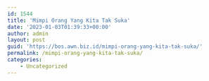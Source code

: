 ```yaml
---
id: 1544
title: 'Mimpi Orang Yang Kita Tak Suka'
date: '2023-01-03T01:39:33+00:00'
author: admin
layout: post
guid: 'https://bos.awn.biz.id/mimpi-orang-yang-kita-tak-suka/'
permalink: /mimpi-orang-yang-kita-tak-suka/
categories:
    - Uncategorized
---
```


